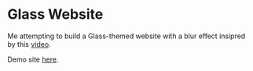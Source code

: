 # Glass Website

Me attempting to build a Glass-themed website with a blur effect insipred by this [video](https://www.youtube.com/watch?v=O7WbVj5apxU).

Demo site [here](https://davinaleong.github.io/proj-glass-website/).
